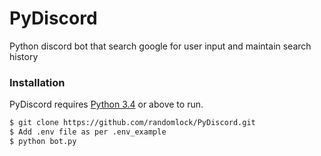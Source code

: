# PyDiscord
Python discord bot that search google for user input and maintain search history

### Installation

PyDiscord requires [Python 3.4](https://www.python.org/) or above to run.


```sh
$ git clone https://github.com/randomlock/PyDiscord.git
$ Add .env file as per .env_example
$ python bot.py
```
